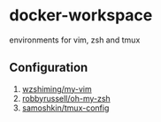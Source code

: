 # docker-workspace
environments for vim, zsh and tmux

## Configuration

1. [wzshiming/my-vim](https://github.com/wzshiming/my-vim)
2. [robbyrussell/oh-my-zsh](https://github.com/robbyrussell/oh-my-zsh)
3. [samoshkin/tmux-config](https://github.com/samoshkin/tmux-config)
